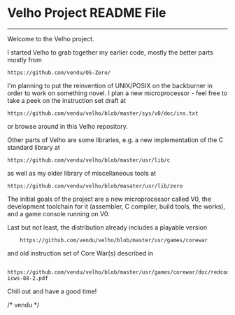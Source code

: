 # Velho Project README File
  -------------------------

Welcome to the Velho project.

I started Velho to grab together my earlier code, mostly the better parts mostly
from

	https://github.com/vendu/OS-Zero/

I'm planning to put the reinvention of UNIX/POSIX on the backburner in order to
work on something novel. I plan a new microprocessor - feel free to take a peek
on the instruction set draft at

	https://github.com/vendu/velho/blob/master/sys/v0/doc/ins.txt

or browse around in this Velho repository.

Other parts of Velho are some libraries, e.g. a new implementation of the C
standard library at

	https://github.com/vendu/velho/blob/master/usr/lib/c

as well as my older library of miscellaneous tools at

   	https://github.com/vendu/velho/blob/masater/usr/lib/zero

The initial goals of the project are a new microprocessor called V0, the
development toolchain for it (assembler, C compiler, build tools, the works),
and a game console running on V0.

Last but not least, the distribution already includes a playable version

     	https://github.com/vendu/velho/blob/master/usr/games/corewar

and old instruction set of Core War(s) described in

    	https://github.com/vendu/velho/blob/master/usr/games/corewar/doc/redcode-icws-88-2.pdf

Chill out and have a good time!

/* vendu */

